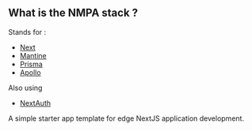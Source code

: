 ## What is the NMPA stack ?

Stands for :

- [Next](https://nextjs.org/)
- [Mantine](https://mantine.dev/)
- [Prisma](https://www.prisma.io/)
- [Apollo](https://www.apollographql.com/)

Also using

- [NextAuth](https://next-auth.js.org/)

A simple starter app template for edge NextJS application development.

